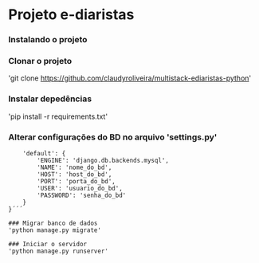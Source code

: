 # Projeto e-diaristas

### Instalando o projeto

### Clonar o projeto
'git clone https://github.com/claudyroliveira/multistack-ediaristas-python'

### Instalar depedências
'pip install -r requirements.txt'

### Alterar configurações do BD no arquivo 'settings.py'
```DATABASES = {
    'default': {
        'ENGINE': 'django.db.backends.mysql',
        'NAME': 'nome_do_bd',
        'HOST': 'host_do_bd',
        'PORT': 'porta_do_bd',
        'USER': 'usuario_do_bd',
        'PASSWORD': 'senha_do_bd'
    }
}´´´

### Migrar banco de dados
'python manage.py migrate'

### Iniciar o servidor
'python manage.py runserver'